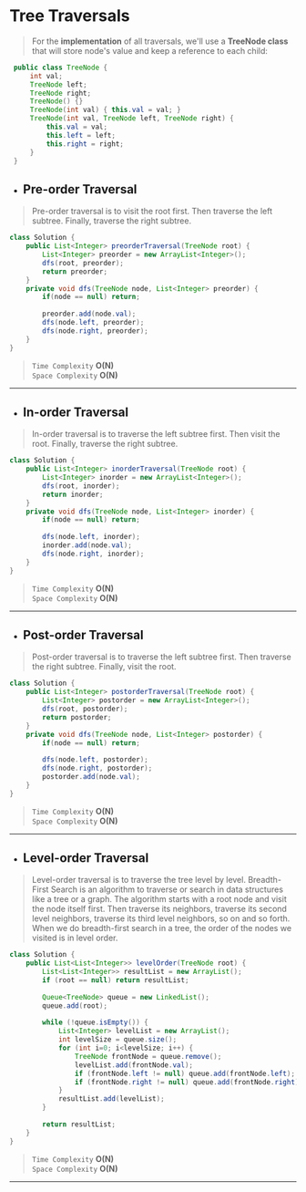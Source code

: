 # Tree Traversals
> For the **implementation** of all traversals, we'll use a **TreeNode class** that will store node's value and keep a reference to each child:
```java
 public class TreeNode {
     int val;
     TreeNode left;
     TreeNode right;
     TreeNode() {}
     TreeNode(int val) { this.val = val; }
     TreeNode(int val, TreeNode left, TreeNode right) {
         this.val = val;
         this.left = left;
         this.right = right;
     }
 }
 ```
* ## Pre-order Traversal
> Pre-order traversal is to visit the root first. Then traverse the left subtree. Finally, traverse the right subtree.
```java
class Solution {
    public List<Integer> preorderTraversal(TreeNode root) {
        List<Integer> preorder = new ArrayList<Integer>(); 
        dfs(root, preorder);
        return preorder; 
    }
    private void dfs(TreeNode node, List<Integer> preorder) {
        if(node == null) return; 
        
        preorder.add(node.val); 
        dfs(node.left, preorder);
        dfs(node.right, preorder); 
    }
}
```
> `Time Complexity` **O(N)**   
> `Space Complexity` **O(N)**   
---
* ## In-order Traversal
> In-order traversal is to traverse the left subtree first. Then visit the root. Finally, traverse the right subtree.
```java
class Solution {
    public List<Integer> inorderTraversal(TreeNode root) {
        List<Integer> inorder = new ArrayList<Integer>(); 
        dfs(root, inorder);
        return inorder; 
    }
    private void dfs(TreeNode node, List<Integer> inorder) {
        if(node == null) return; 
         
        dfs(node.left, inorder);
        inorder.add(node.val);
        dfs(node.right, inorder); 
    }
}
```
> `Time Complexity` **O(N)**   
> `Space Complexity` **O(N)**   
---
* ## Post-order Traversal
> Post-order traversal is to traverse the left subtree first. Then traverse the right subtree. Finally, visit the root.
```java
class Solution {
    public List<Integer> postorderTraversal(TreeNode root) {
        List<Integer> postorder = new ArrayList<Integer>(); 
        dfs(root, postorder);
        return postorder; 
    }
    private void dfs(TreeNode node, List<Integer> postorder) {
        if(node == null) return; 
       
        dfs(node.left, postorder);
        dfs(node.right, postorder); 
        postorder.add(node.val); 
    }
}
```
> `Time Complexity` **O(N)**   
> `Space Complexity` **O(N)**   
---
* ## Level-order Traversal
> Level-order traversal is to traverse the tree level by level.
> Breadth-First Search is an algorithm to traverse or search in data structures like a tree or a graph. The algorithm starts with a root node and visit the node itself first. 
> Then traverse its neighbors, traverse its second level neighbors, traverse its third level neighbors, so on and so forth.
> When we do breadth-first search in a tree, the order of the nodes we visited is in level order.
```java
class Solution {
    public List<List<Integer>> levelOrder(TreeNode root) {
        List<List<Integer>> resultList = new ArrayList();
        if (root == null) return resultList;
        
        Queue<TreeNode> queue = new LinkedList();
        queue.add(root);
        
        while (!queue.isEmpty()) {
            List<Integer> levelList = new ArrayList();
            int levelSize = queue.size();
            for (int i=0; i<levelSize; i++) {
                TreeNode frontNode = queue.remove();
                levelList.add(frontNode.val);
                if (frontNode.left != null) queue.add(frontNode.left);
                if (frontNode.right != null) queue.add(frontNode.right);              
            }  
            resultList.add(levelList);
        }  
        
        return resultList;
    }
}
```
> `Time Complexity` **O(N)**   
> `Space Complexity` **O(N)**   
---
